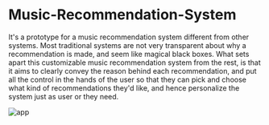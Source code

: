 # Music-Recommendation-System
It's a prototype for a music recommendation system different from other systems. Most traditional systems are not very transparent about why a recommendation is made, and seem like magical black boxes. What sets apart this customizable music recommendation system from the rest, is that it aims to clearly convey the reason behind each recommendation, and put all the control in the hands of the user so that they can pick and choose what kind of recommendations they'd like, and hence personalize the system just as user or they need.

![app](https://github.com/Aditya020224/Music-Recommendation-System/assets/96903392/f52c981e-96f3-43a7-ac67-ad85def73f8c)
